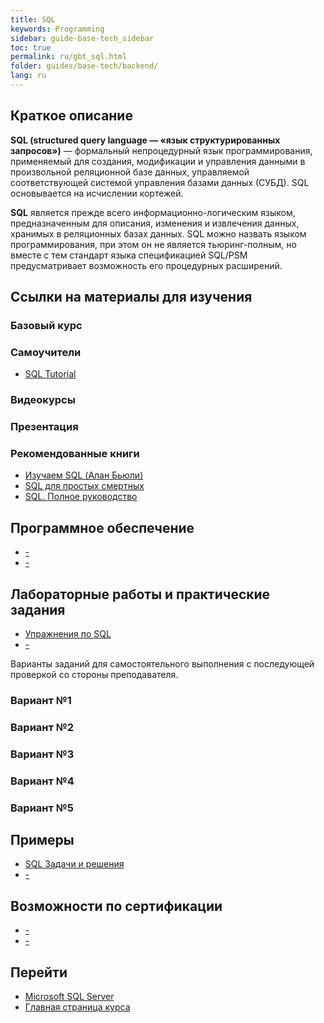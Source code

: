 ```yaml
---
title: SQL
keywords: Programming
sidebar: guide-base-tech_sidebar
toc: true
permalink: ru/gbt_sql.html
folder: guides/base-tech/backend/
lang: ru
---
```

## Краткое описание

**SQL (structured query language — «язык структурированных запросов»)** — формальный непроцедурный язык программирования, применяемый для создания, модификации и управления данными в произвольной реляционной базе данных, управляемой соответствующей системой управления базами данных (СУБД). SQL основывается на исчислении кортежей.

**SQL** является прежде всего информационно-логическим языком, предназначенным для описания, изменения и извлечения данных, хранимых в реляционных базах данных. SQL можно назвать языком программирования, при этом он не является тьюринг-полным, но вместе с тем стандарт языка спецификацией SQL/PSM предусматривает возможность его процедурных расширений.

##  Ссылки на материалы для изучения

### Базовый курс


### Самоучители

* [SQL Tutorial](http://www.w3schools.com/sql/default.asp)

### Видеокурсы


### Презентация

### Рекомендованные книги

* [Изучаем SQL (Алан Бьюли)](http://www.ozon.ru/context/detail/id/3291513/)
* [SQL для простых смертных](http://www.ozon.ru/context/detail/id/24939188/)
* [SQL. Полное руководство](http://www.ozon.ru/context/detail/id/31124973/)

## Программное обеспечение

* [-]()
* [-]()

## Лабораторные работы и практические задания

* [Упражнения по SQL](http://sql-ex.ru/)
* [-]()

Варианты заданий для самостоятельного выполнения с последующей проверкой со стороны преподавателя.

### Вариант №1

### Вариант №2

### Вариант №3

### Вариант №4

### Вариант №5

## Примеры

* [SQL Задачи и решения](http://www.sql-tutorial.ru/ru/content.html)
* [-]()

## Возможности по сертификации

* [-]()
* [-]()

## Перейти

* [Microsoft SQL Server](gbt_mssql.html)
* [Главная страница курса](gbt_landing-page.html)
